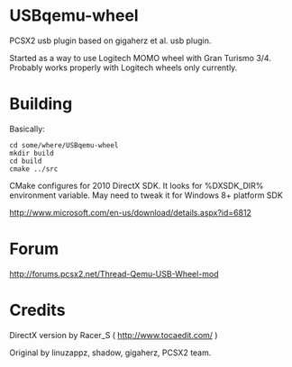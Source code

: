 USBqemu-wheel
=============

PCSX2 usb plugin based on gigaherz et al. usb plugin.

Started as a way to use Logitech MOMO wheel with Gran Turismo 3/4.
Probably works properly with Logitech wheels only currently.

Building
==========

Basically:

	cd some/where/USBqemu-wheel
	mkdir build
	cd build
	cmake ../src
	
CMake configures for 2010 DirectX SDK. It looks for %DXSDK_DIR% environment variable.
May need to tweak it for Windows 8+ platform SDK

http://www.microsoft.com/en-us/download/details.aspx?id=6812

Forum
=========
http://forums.pcsx2.net/Thread-Qemu-USB-Wheel-mod

Credits
=========

DirectX version by Racer_S ( http://www.tocaedit.com/ )

Original by linuzappz, shadow, gigaherz, PCSX2 team.